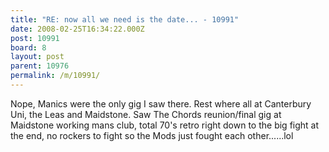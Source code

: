 ```yaml
---
title: "RE: now all we need is the date... - 10991"
date: 2008-02-25T16:34:22.000Z
post: 10991
board: 8
layout: post
parent: 10976
permalink: /m/10991/
---
```

Nope, Manics were the only gig I saw there. Rest where all at Canterbury Uni, the Leas and Maidstone. Saw The Chords reunion/final gig at Maidstone working mans club, total 70's retro right down to the big fight at the end, no rockers to fight so the Mods just fought each other......lol
